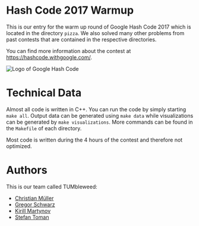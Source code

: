 # Hash Code 2017 Warmup

This is our entry for the warm up round of Google Hash Code 2017 which is located in the directory `pizza`. We also solved many other problems from past contests that are contained in the respective directories.

You can find more information about the contest at https://hashcode.withgoogle.com/.

![Logo of Google Hash Code](https://hashcode.withgoogle.com/resources/logo/hashcode_hero.png)

# Technical Data

Almost all code is written in C++. You can run the code by simply starting `make all`. Output data can be generated using `make data` while visualizations can be generated by `make visualizations`. More commands can be found in the `Makefile` of each directory.

Most code is written during the 4 hours of the contest and therefore not optimized.

# Authors

This is our team called TUMbleweed:

* [Christian Müller](https://github.com/Eminenz)
* [Gregor Schwarz](https://github.com/koachbamoach)
* [Kirill Martynov](https://github.com/kirmartynov)
* [Stefan Toman](https://github.com/stoman)
